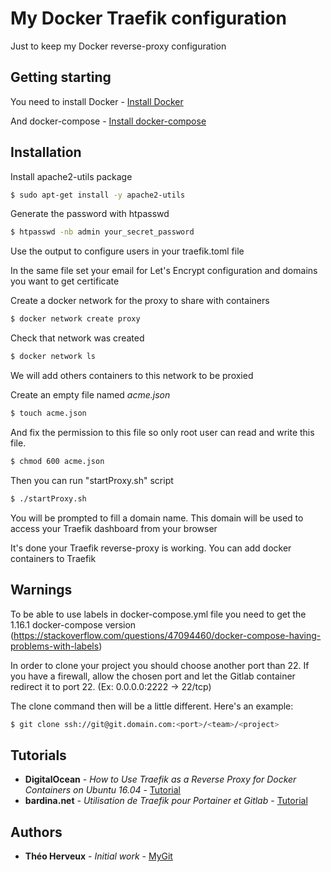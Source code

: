 # My Docker Traefik configuration

Just to keep my Docker reverse-proxy configuration 

## Getting starting

You need to install Docker - [Install Docker](https://docs.docker.com/engine/installation/#server)

And docker-compose - [Install docker-compose](https://docs.docker.com/compose/install/#install-compose)

## Installation

Install apache2-utils package

```bash
$ sudo apt-get install -y apache2-utils
```
Generate the password with htpasswd

```bash
$ htpasswd -nb admin your_secret_password
```

Use the output to configure users in your traefik.toml file

In the same file set your email for Let's Encrypt configuration and domains you want to get certificate

Create a docker network for the proxy to share with containers

```bash
$ docker network create proxy
```

Check that network was created

```bash
$ docker network ls
```

We will add others containers to this network to be proxied

Create an empty file named *acme.json*

```bash
$ touch acme.json
```
And fix the permission to this file so only root user can read and write this file. 

```bash
$ chmod 600 acme.json
```

Then you can run "startProxy.sh" script

```bash
$ ./startProxy.sh
```
You will be prompted to fill a domain name. This domain will be used to access your Traefik dashboard from your browser 

It's done your Traefik reverse-proxy is working. You can add docker containers to Traefik 

## Warnings

To be able to use labels in docker-compose.yml file you need to get the 1.16.1 docker-compose version (https://stackoverflow.com/questions/47094460/docker-compose-having-problems-with-labels)

In order to clone your project you should choose another port than 22. If you have a firewall, allow the chosen port and let the Gitlab container redirect it to port 22. (Ex: 0.0.0.0:2222 -> 22/tcp)

The clone command then will be a little different. Here's an example: 

```bash 
$ git clone ssh://git@git.domain.com:<port>/<team>/<project>
```

## Tutorials

* **DigitalOcean** - *How to Use Traefik as a Reverse Proxy for Docker Containers on Ubuntu 16.04* - [Tutorial](https://www.digitalocean.com/community/tutorials/how-to-use-traefik-as-a-reverse-proxy-for-docker-containers-on-ubuntu-16-04)
* **bardina.net** - *Utilisation de Traefik pour Portainer et Gitlab* - [Tutorial](https://www.bardina.net/traefik-gitlab-docker/)

## Authors

* **Théo Herveux** - *Initial work* - [MyGit](https://github.com/Hurobaki)
